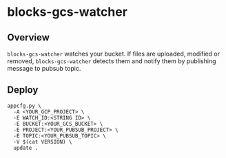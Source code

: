 # blocks-gcs-watcher

## Overview

`blocks-gcs-watcher` watches your bucket. If files are uploaded,
modified or removed, `blocks-gcs-watcher` detects them and notify
them by publishing message to pubsub topic.

## Deploy

```
appcfg.py \
  -A <YOUR_GCP_PROJECT> \
  -E WATCH_ID:<STRING ID> \
  -E BUCKET:<YOUR_GCS_BUCKET> \
  -E PROJECT:<YOUR_PUBSUB_PROJECT> \
  -E TOPIC:<YOUR_PUBSUB_TOPIC> \
  -V $(cat VERSION) \
  update .
```
